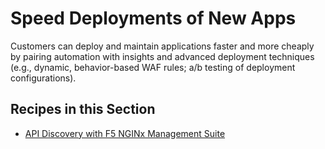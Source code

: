 # Speed Deployments of New Apps

Customers can deploy and maintain applications faster and more cheaply by pairing automation with insights and advanced deployment techniques (e.g., dynamic, behavior-based WAF rules; a/b testing of deployment configurations).

## Recipes in this Section
* [API Discovery with F5 NGINx Management Suite](deploy-api-to-f5-nginx-management-suite)
